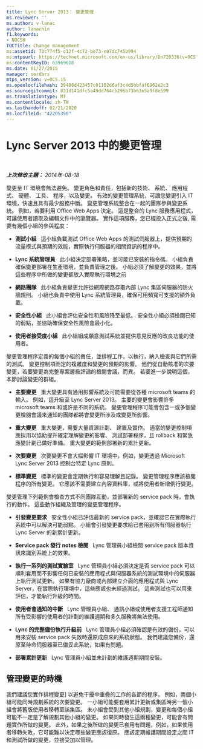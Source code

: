 ```yaml
---
title: Lync Server 2013： 變更管理
ms.reviewer: ''
ms.author: v-lanac
author: lanachin
f1.keywords:
- NOCSH
TOCTitle: Change management
ms:assetid: 73c774f5-c12f-4c72-be73-e07dc745b994
ms:mtpsurl: https://technet.microsoft.com/en-us/library/Dn720336(v=OCS.15)
ms:contentKeyID: 63969618
ms.date: 01/27/2015
manager: serdars
mtps_version: v=OCS.15
ms.openlocfilehash: 39488d423457c01102d6af3c4d5bbfaf6962e2c3
ms.sourcegitcommit: 831d141dfc5a49dd764cb296b73b63e5a9f8e599
ms.translationtype: MT
ms.contentlocale: zh-TW
ms.lasthandoff: 02/21/2020
ms.locfileid: "42205390"
---
```

<div data-xmlns="http://www.w3.org/1999/xhtml">

<div class="topic" data-xmlns="http://www.w3.org/1999/xhtml" data-msxsl="urn:schemas-microsoft-com:xslt" data-cs="https://msdn.microsoft.com/">

<div data-asp="https://msdn2.microsoft.com/asp">

# <a name="change-management-in-lync-server-2013"></a>Lync Server 2013 中的變更管理

</div>

<div id="mainSection">

<div id="mainBody">

<span> </span>

_**上次修改主題：** 2014年-08-18_

變更至 IT 環境會無法避免。 變更角色和責任，包括新的技術、 系統、 應用程式、 硬體、 工具、 程序，以及變更。 有效的變更管理系統，可讓您變更引入 IT 環境，快速且具有最少服務中斷。 變更管理系統整合在一起的團隊參與變更系統。 例如，若要利用 Office Web Apps 決定。 這是整合的 Lync 服務應用程式，可讓使用者讀取及編輯文件中的瀏覽器。 實作這項服務，您已經投入正式之後, 需要有幾個小組的參與程度：

  - **測試小組**   這小組負載測試 Office Web Apps 的測試伺服器上，提供預期的流量模式與預期的效能，實際執行伺服器的相關資訊的程序中。

  - **Lync 系統管理員**   此小組決定部署策略，並可能已安裝的指令碼。 小組負責確保變更部署在生產環境，並負責管理之後。 小組必須了解變更的效果，並將這些程序中所做的變更都放入實際執行環境之前

  - **網路團隊**   此小組負責變更允許從網際網路存取內部 Lync 集區伺服器的防火牆規則。 小組也負責中使用 Lync 系統管理員，確保可用頻寬可支援的額外負載。

  - **安全性小組**   此小組會評估安全性和風險降至最低。 安全性小組必須檢閱已知的弱點，並協助確保安全性風險會最小化。

  - **使用者接受度小組**   此小組組成願意測試系統並提供意見反應的改良功能的使用者。

變更管理程序定義的每個小組的責任，並排程工作，以執行，納入檢查與它們所需的測試。 變更控制項而定的複雜度和變更的預期的影響。 他們從自動核准的次要變更，若要變更為完整專案層級評論的檢閱會議，而異。 若要進一步說明這個，本節討論變更的群組。

  - **主要變更**   重大變更具有通用影響系統及可能需要從各種 microsoft teams 的輸入。 例如，這升級至 Lync Server 2013。 主要的變更會影響許多 microsoft teams 和或許是不同的系統。 變更管理程序可能會包含一或多個變更檢閱會議來通知的團隊都將會變更所涉及或變更所影響。

  - **重大變更**   重大變更，需要大量資源計劃、 建置及實作。 適當的變更控制項應採用以協助提升確定理解變更的影響、 測試部署程序，且 rollback 和緊急應變計劃已做好準備。 重大變更的範例部署新的累計更新。

  - **次要變更**   次要變更不會大幅影響 IT 環境中，例如，變更透過 Microsoft Lync Server 2013 控制台特定 Lync 原則。

  - **標準變更**   標準的變更會定期執行和容易理解且記錄。 變更管理程序應該檢閱程序的所有變更。 它應該不需要建立內容資料庫，或將使用者新增例行變更。

變更管理下列範例會檢查方式不同團隊互動，並部署新的 service pack 時，會執行的動作。 這些動作組織及管理的變更管理程序。

  - **引發變更要求**   安全性小組已評估最新的 service pack，並確認它在實際執行系統中可以解決可能弱點。 小組會引發變更要求給已套用到所有伺服器執行 Lync Server 的新累計更新。

  - **Service pack 發行 notes 檢閱**   Lync 管理員小組檢閱 service pack 版本資訊來識別系統上的效果。

  - **執行一系列的測試實驗室**   Lync 管理員小組必須決定是否 service pack 可以順利套用而不影響任何已安裝的應用程式與伺服器系統的測試環境中的伺服器上執行測試更新。 如果有協力廠商或內部建立介面的應用程式與 Lync Server，在實際執行環境中，這些應該也未經過測試。 這些測試也可以用來評估，才能執行升級的時間。

  - **使用者會通知的中斷**   Lync 管理員小組、 通訊小組或使用者支援工程師通知所有受影響的使用者的計劃的維護週期和多久服務將無法使用。

  - **Lync 的完整備份執行升級前**   Lync 管理員小組必須確認是有效的備份，可以用來安裝 service pack 失敗時還原成原來的系統狀態。 我們建議您備份，還原至待命伺服器至已備妥此系統，如果有問題。

  - **部署累計更新**   Lync 管理員小組並未計劃的維護週期期間安裝。

<div>

## <a name="managing-the-timing-of-changes"></a>管理變更的時機

我們建議您實作排程變更] 以避免干擾中重疊的工作的各節的程序。 例如，兩個小組可能同時規劃系統的次要變更。 一小組可能要套用累計更新或集區時另一個小組會將舊版使用者移轉至該集區。 未小組會受到其他小組規劃，變更和每個小組可能不一定是了解規劃其他小組的變更。 如果同時發生這兩種變更，可能會有問題實作所做的變更。 此外，如果之後所做的變更已套用有問題，例如，如果使用者移轉失敗，它可能難以決定哪些變更應該復原。 應該定期維護期間設定之間 IT 和測試所做的變更，並接受加以管理。

</div>

</div>

<span> </span>

</div>

</div>

</div>

